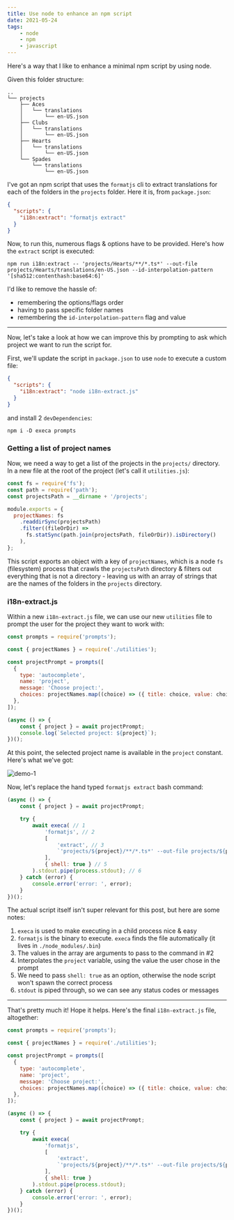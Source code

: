 ```yaml
---
title: Use node to enhance an npm script
date: 2021-05-24
tags:
    - node
    - npm
    - javascript
---
```


Here's a way that I like to enhance a minimal npm script by using node.

Given this folder structure:

```shell
..
└── projects
    ├── Aces
    │   └── translations
    │       └── en-US.json
    ├── Clubs
    │   └── translations
    │       └── en-US.json
    ├── Hearts
    │   └── translations
    │       └── en-US.json
    └── Spades
        └── translations
            └── en-US.json
```

I've got an npm script that uses the `formatjs` cli to extract translations for each of the folders in the `projects` folder. Here it is, from `package.json`:

```json
{
  "scripts": {
    "i18n:extract": "formatjs extract"
  }
}
```

Now, to run this, numerous flags & options have to be provided. Here's how the `extract` script is executed:

```shell
npm run i18n:extract -- 'projects/Hearts/**/*.ts*' --out-file projects/Hearts/translations/en-US.json --id-interpolation-pattern '[sha512:contenthash:base64:6]'
```

I'd like to remove the hassle of: 

- remembering the options/flags order 
- having to pass specific folder names
- remembering the `id-interpolation-pattern` flag and value

---

Now, let's take a look at how we can improve this by prompting to ask which project we want to run the script for.

First, we'll update the script in `package.json` to use `node` to execute a custom file:

```json
{
  "scripts": {
    "i18n:extract": "node i18n-extract.js"
  }
}
```

and install 2 `devDependencies`:

```shell
npm i -D execa prompts
```

### Getting a list of project names
Now, we need a way to get a list of the projects in the `projects/` directory. In a new file at the root of the project (let's call it `utilities.js`):

```js
const fs = require('fs');
const path = require('path');
const projectsPath = __dirname + '/projects';

module.exports = {
  projectNames: fs
    .readdirSync(projectsPath)
    .filter((fileOrDir) =>
      fs.statSync(path.join(projectsPath, fileOrDir)).isDirectory()
    ),
};
```

This script exports an object with a key of `projectNames`, which is a node `fs` (filesystem) process that crawls the `projectsPath` directory & filters out everything that is not a directory - leaving us with an array of strings that are the names of the folders in the `projects` directory.


### i18n-extract.js
Within a new `i18n-extract.js` file, we can use our new `utilities` file to prompt the user for the project they want to work with:

```js
const prompts = require('prompts');

const { projectNames } = require('./utilities');

const projectPrompt = prompts([
  {
    type: 'autocomplete',
    name: 'project',
    message: 'Choose project:',
    choices: projectNames.map((choice) => ({ title: choice, value: choice })),
  },
]);

(async () => {
    const { project } = await projectPrompt;
    console.log(`Selected project: ${project}`);
})();
```

At this point, the selected project name is available in the `project` constant. Here's what we've got:

![demo-1](https://user-images.githubusercontent.com/368723/119405924-a3e22800-bca7-11eb-967f-bfef5da85b19.gif)


Now, let's replace the hand typed `formatjs extract` bash command:

```js
(async () => {
    const { project } = await projectPrompt;

    try {
        await execa( // 1
            'formatjs', // 2
            [
                'extract', // 3
                `'projects/${project}/**/*.ts*' --out-file projects/${project}/translations/en-US.json --id-interpolation-pattern '[sha512:contenthash:base64:6]'`, // 4
            ],
            { shell: true } // 5 
        ).stdout.pipe(process.stdout); // 6
    } catch (error) {
        console.error('error: ', error);
    }
})();
```

The actual script itself isn't super relevant for this post, but here are some notes:
1. `execa` is used to make executing in a child process nice & easy
2. `formatjs` is the binary to execute. `execa` finds the file automatically (it lives in `./node_modules/.bin`)
3. The values in the array are arguments to pass to the command in #2
4. Interpolates the `project` variable, using the value the user chose in the prompt
5. We need to pass `shell: true` as an option, otherwise the node script won't spawn the correct process
6. `stdout` is piped through, so we can see any status codes or messages 

---

That's pretty much it! Hope it helps. Here's the final `i18n-extract.js` file, altogether:

```js
const prompts = require('prompts');

const { projectNames } = require('./utilities');

const projectPrompt = prompts([
  {
    type: 'autocomplete',
    name: 'project',
    message: 'Choose project:',
    choices: projectNames.map((choice) => ({ title: choice, value: choice })),
  },
]);

(async () => {
    const { project } = await projectPrompt;

    try {
        await execa(
            'formatjs',
            [
                'extract',
                `'projects/${project}/**/*.ts*' --out-file projects/${project}/translations/en-US.json --id-interpolation-pattern '[sha512:contenthash:base64:6]'`,
            ],
            { shell: true } 
        ).stdout.pipe(process.stdout);
    } catch (error) {
        console.error('error: ', error);
    }
})();
```

